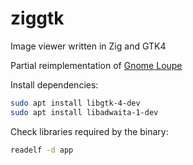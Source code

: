# ziggtk
Image viewer written in Zig and GTK4

Partial reimplementation of [Gnome Loupe](https://github.com/GNOME/loupe)

Install dependencies:
```bash
sudo apt install libgtk-4-dev
sudo apt install libadwaita-1-dev
```

Check libraries required by the binary:
```bash
readelf -d app
```

